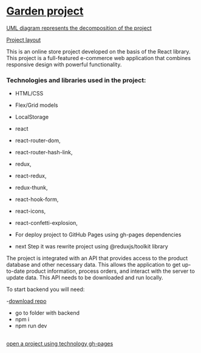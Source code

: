 # [Garden project](https://sl101.github.io/TEL-Ran-Diploma-project/)

[UML diagram represents the decomposition of the project](https://drive.google.com/file/d/1OJCJnwSo_TIaP-eDAAK3Pq3j1Pl-Y-Gn/view?usp=sharing)

[Project layout](https://www.figma.com/file/yNWvXvjZC0t8d9yBOpeEPy/Garden?type=design&node-id=4743-907&t=TqnTA5Oa08Ev1qRj-0)

This is an online store project developed on the basis of the React library. This project is a full-featured e-commerce web application that combines responsive design with powerful functionality.

### Technologies and libraries used in the project:

- HTML/CSS
- Flex/Grid models
- LocalStorage
- react
- react-router-dom,
- react-router-hash-link,
- redux,
- react-redux,
- redux-thunk,
- react-hook-form,
- react-icons,
- react-confetti-explosion,

- For deploy project to GitHub Pages using gh-pages dependencies

- next Step it was rewrite project using @reduxjs/toolkit library

The project is integrated with an API that provides access to the product database and other necessary data. This allows the application to get up-to-date product information, process orders, and interact with the server to update data.
This API needs to be downloaded and run locally.

To start backend you will need:

-[download repo](https://github.com/HaykInanc/telran_project_backend)

- go to folder with backend
- npm i
- npm run dev

##

[open a project using technology gh-pages](https://sl101.github.io/TEL-Ran-Diploma-project/)
